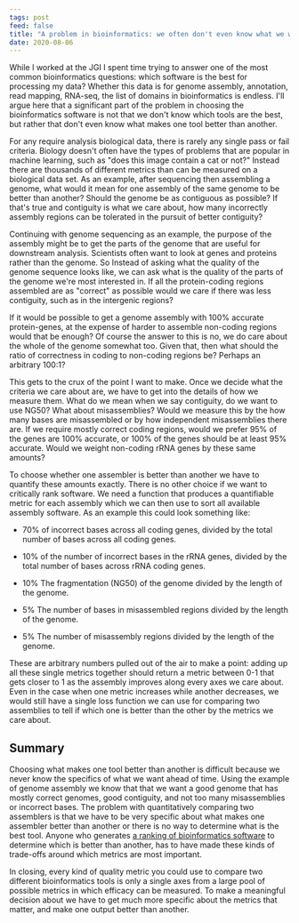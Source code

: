 ```yaml
---
tags: post
feed: false
title: "A problem in bioinformatics: we often don't even know what we want."
date: 2020-08-06
---
```


While I worked at the JGI I spent time trying to answer one of the most
common bioinformatics questions: which software is the best for processing my
data? Whether this data is for genome assembly, annotation, read mapping,
RNA-seq, the list of domains in bioinformatics is endless. I'll argue here that
a significant part of the problem in choosing the bioinformatics software is
not that we don't know which tools are the best, but rather that don't even
know what makes one tool better than another.

For any require analysis biological data, there is rarely any single pass or
fail criteria. Biology doesn't often have the types of problems that are
popular in machine learning, such as "does this image contain a cat or not?"
Instead there are thousands of different metrics than can be measured on a
biological data set. As an example, after sequencing then assembling a genome,
what would it mean for one assembly of the same genome to be better than
another? Should the genome be as contiguous as possible? If that's true and
contiguity is what we care about, how many incorrectly assembly regions can be
tolerated in the pursuit of better contiguity?

Continuing with genome sequencing as an example, the purpose of the assembly
might be to get the parts of the genome that are useful for downstream
analysis. Scientists often want to look at genes and proteins rather than the
genome. So Instead of asking what the quality of the genome sequence looks
like, we can ask what is the quality of the parts of the genome we're most
interested in. If all the protein-coding regions assembled are as "correct" as
possible would we care if there was less contiguity, such as in the intergenic
regions?

If it would be possible to get a genome assembly with 100% accurate
protein-genes, at the expense of harder to assemble non-coding regions would
that be enough? Of course the answer to this is no, we do care about the whole
of the genome somewhat too. Given that, then what should the ratio of
correctness in coding to non-coding regions be? Perhaps an arbitrary 100:1?

This gets to the crux of the point I want to make. Once we decide what the
criteria we care about are, we have to get into the details of how we measure
them. What do we mean when we say contiguity, do we want to use NG50? What
about misassemblies? Would we measure this by the how many bases are
misassembled or by how independent misassemblies there are. If we require
mostly correct coding regions, would we prefer 95% of the genes are 100%
accurate, or 100% of the genes should be at least 95% accurate. Would we weight
non-coding rRNA genes by these same amounts?

To choose whether one assembler is better than another we have to quantify
these amounts exactly. There is no other choice if we want to critically rank
software. We need a function that produces a quantifiable metric for each
assembly which we can then use to sort all available assembly software. As an
example this could look something like:

- 70% of incorrect bases across all coding genes, divided by the total number
  of bases across all coding genes.

- 10% of the number of incorrect bases in the rRNA genes, divided by the
  total number of bases across rRNA coding genes.

- 10% The fragmentation (NG50) of the genome divided by the length of the
  genome.

- 5% The number of bases in misassembled regions divided by the length of the
  genome.

- 5% The number of misassembly regions divided by the length of the genome.

These are arbitrary numbers pulled out of the air to make a point: adding up
all these single metrics together should return a metric between 0-1 that gets
closer to 1 as the assembly improves along every axes we care about. Even in
the case when one metric increases while another decreases, we would still have
a single loss function we can use for comparing two assemblies to tell if which
one is better than the other by the metrics we care about.

## Summary

Choosing what makes one tool better than another is difficult because we never
know the specifics of what we want ahead of time. Using the example of genome
assembly we know that that we want a good genome that has mostly correct
genomes, good contiguity, and not too many misassemblies or incorrect bases.
The problem with quantitatively comparing two assemblers is that we have to be
very specific about what makes one assembler better than another or there is no
way to determine what is the best tool. Anyone who generates [a ranking of
bioinformatics software][ranking] to determine which is better than another,
has to have made these kinds of trade-offs around which metrics are most
important.

[ranking]: /post/automating-selection-of-genome-assembly-software/

In closing, every kind of quality metric you could use to compare two different
bioinformatics tools is only a single axes from a large pool of possible metrics
in which efficacy can be measured. To make a meaningful decision about we have
to get much more specific about the metrics that matter, and make one output
better than another.
